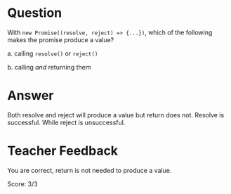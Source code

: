 # Question
With `new Promise((resolve, reject) => {...})`, which of the following makes the promise produce a value?

a. calling `resolve()` or `reject()`

b. calling *and* returning them

# Answer
   Both resolve and reject will produce a value but return does not. Resolve is successful. While reject is unsuccessful. 

# Teacher Feedback

You are correct, return is not needed to produce a value. 

Score: 3/3